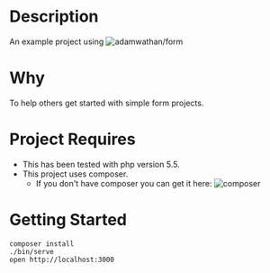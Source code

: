 # Description
An example project using ![adamwathan/form](https://github.com/adamwathan/form)

# Why
To help others get started with simple form projects.

# Project Requires
- This has been tested with php version 5.5.
- This project uses composer.
  - If you don't have composer you can get it here: ![composer](https://getcomposer.org/download/)

# Getting Started
```
composer install
./bin/serve
open http://localhost:3000
```
